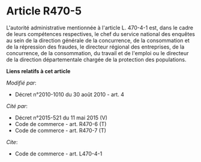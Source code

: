 # Article R470-5

L'autorité administrative mentionnée à l'article L. 470-4-1 est, dans le cadre de leurs compétences respectives, le chef du
service national des enquêtes au sein de la direction générale de la concurrence, de la consommation et de la répression des
fraudes, le directeur régional des entreprises, de la concurrence, de la consommation, du travail et de l'emploi ou le
directeur de la direction départementale chargée de la protection des populations.

**Liens relatifs à cet article**

_Modifié par_:

  - Décret n°2010-1010 du 30 août 2010 - art. 4

_Cité par_:

  - Décret n°2015-521 du 11 mai 2015 (V)
  - Code de commerce - art. R470-6 (T)
  - Code de commerce - art. R470-7 (T)

_Cite_:

  - Code de commerce - art. L470-4-1
